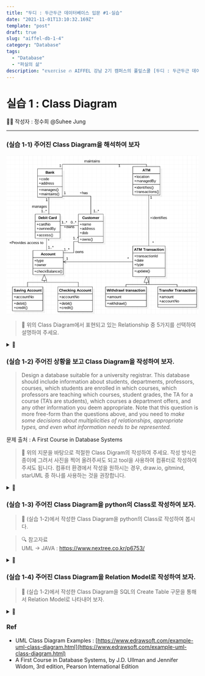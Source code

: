 ```yaml
---
title: "두디 : 두근두근 데이터베이스 입문 #1-실습"
date: "2021-11-01T13:10:32.169Z"
template: "post"
draft: true
slug: "aiffel-db-1-4"
category: "Database"
tags:
  - "Database"
  - "퍼실의 삶"
description: "𝕖𝕩𝕖𝕣𝕔𝕚𝕤𝕖 🔥 AIFFEL 강남 2기 캠퍼스의 풀잎스쿨 [두디 : 두근두근 데이터베이스 입문]에서 사용된 자료입니다."
---
```


# 실습 1 : Class Diagram

👩‍💻 작성자 : 정수희 @Suhee Jung<br>

---

### (실습 1-1) 주어진 Class Diagram을 해석하여 보자
![Untitled](./assets/01-4-1.png)

> 👀 위의 Class Diagram에서 표현되고 있는 Relationship 중 5가지를 선택하여 설명하여 주세요.

<details><summary>🧐</summary>
<p>

 ![Untitled](./assets/01-4-2.png)

1. ATM과 Bank는 `maintains` 관계가 있고, 서로에게 유일합니다.
    - Bank는 ATM을 유지하며, 하나의 은행은 하나의 ATM을 보유하고 있습니다.
    - 현실세계에는 있을 수 없는 일이네요🤔

2. ATM과 ATM Transaction은 `identifies` 관계를 가집니다. 이때, ATM Transaction은 하나의 ATM과 `identifies` 관계를 가지며, ATM은 다수(0~many)의 ATM Transaction과 `identifies` 관계를 가집니다.
    - ATM과 ATM Transaction(ATM에서 발생한 거래)는 서로를 식별할 수 있습니다.
    - ATM에서는 다수의 거래가 발생할 수 있고, 거래에는 오직 하나의 ATM이 관여합니다.

 3. Withdrawl transaction과 Transfer Transaction은 ATM Transaction의 한 종류입니다.
    - 거래의 종류에는 출금과 송금이 있습니다.

4. ATM Transaction은 하나의 Account를 참조합니다.
    - ATM에서 한번의 거래는 하나의 계좌에 대해서만 발생합니다.

5. Saving Account와 Checking Account은 Account의 한 종류입니다.
    - 계좌의 종류에는 Saving Account와 Checking Account가 있습니다.
    - [https://blog.naver.com/jaypomfret1/220391596590](https://blog.naver.com/jaypomfret1/220391596590)

6. Account와 Customer는 `owns` 관계를 맺고 있으며 서로를 다수 참조할 수 있습니다.
    - 한 명의 고객은 하나 이상의 계좌를 가질 수 있습니다.
    - 계좌를 개설해야만 고객이라 할 수 있습니다.
    - 하나의 계좌를 여러명의 고객에 의해 소유될 수 있습니다. 공동명의 계좌를 의미하는 듯 합니다🤔

7. Debit Card와 Customer는 `owns` 관계를 맺고 있습니다. Debit Card는 `owns` 관계를 가지는 Customer가 없을 수도 있고 다수일 수도 있습니다. Customer는 `owns` 관계에 있는 Debit Card가 하나 이상입니다.
    - 한명의 고객은 하나 이상의 직불카드를 가집니다.
    - 직불카드는 소유자가 있을 수도 있고 다수일 수도 있습니다. 주인없는 카드가 있을 수 있다는 의미인데, 설계가 잘못된 것이지 않을까 합니다🤔

8. Debit Card와 Account는 `provides access to` 관계에 있습니다. Debit Card는 `provides access to` 관계를 가지는 Account를 하나 이상가지고, Account는 `provides access to` 관계를 가지는 Debit Card가 없을 수도 있고 다수일 수도 있습니다.
    - 직불카드를 이용하면 계좌에 접근할 수 있습니다.
    - 계좌는 연결된 직불카드가 없을 수도 있고 다수일 수도 있습니다.
    - 직불카드는 연결된 계좌가 하나 이상입니다. 이것도 좀 이상하네요🤔

9. Bank와 Customer는 `has` 관계에 있습니다. Bank는 하나 이상의 Customer과 `has` 관계를 가지고, Customer는 하나의 Bank와 `has` 관계를 가집니다.
    - Bank는 한명 이상의 고객을 유치하고 있습니다.
    - 고객은 하나의 은행만을 이용합니다. 고객 충성도가 매우 높은 세계관 입니다🤔

10. Bank와 Debit Card는 `manages` 관계에 있습니다. Bank는 하나 이상의 Debit Card와 `manages` 관계에 있고, Debit Card는 하나의 Bank와 `manages` 관계에 있습니다.
    - 은행은 직불카드를 관리하며, 다수의 카드를 동시에 관리하고 있습니다.
    - 직불카드는 하나의 은행에 의해 관리되고 있습니다.
    </p>
    </details>


### (실습 1-2) 주어진 상황을 보고 Class Diagram을 작성하여 보자.
> Design a database suitable for a university registrar. This database should include information about students, departments, professors, courses, which students are enrolled in which courses, which professors are teaching which courses, student grades, the TA for a course (TA’s are students), which courses a department offers, and any other information you deem appropriate. Note that this question is more free-form than the questions above, and you need to *make some decisions about multiplicities of relationships, appropriate types, and even what information needs to be represented.*

문제 출처 : A First Course in Database Systems

> 👀 위의 지문을 바탕으로 적절한 Class Digram의 작성하여 주세요. 작성 방식은 종이에 그려서 사진을 찍어 올려주셔도 되고 tool을 사용하여 컴퓨터로 작성하여 주셔도 됩니다. 컴퓨터 환경에서 작성을 원하시는 경우, draw.io, gitmind, starUML 중 하나를 사용하는 것을 권장합니다.

<details><summary>🧐</summary>
<p>

1. 지문 분석
   1. 클래스
      - student
        - student grades
      - department
      - professor
      - course
   2. 관계
      - students are enrolled in which courses
        - student class와 course class 사이에는 enrolled 관계가 존재
        - multiplicity : 학생들을 코스들에 참여 → *, *
      - which professors are teaching which courses
        - professor class와 course class 사이에는 teaching 관계가 존재
        - multiplicity : 교수는 코스들을 가르침 → *, 1
      - TA for a course (TA’s are students)
        - student class와 course class 사이에 TA 관계가 존재
        - multiplicity : 하나의 강의에서는 하나의 TA가 존재 → 1, *
      - which courses a department offers
        - course class와 department class 사이에는 offer 관계가 존재
        - multiplicity : 하나의 학과에서 여러개의 강의를 제공하지만, 하나의 강의는 하나의 학과에 종속된다 → 1, *
2. 추가사항
    - class별 PK 추가
    - multiplicity에 현실성을 더하기
    - course가 폐강되지 않으려면 적어도 10명의 학생이 필요하다.
    - 학생은 입학 후 최초의 학기에 적어도 3과목을 수강해야 한다.
    - 교수는 적어도 하나의 과목을 가르친 경험이 있다.
    - 학생과 학부 사이에 `major` 관계 추가
3. 다이어그램 작성
    ![Untitled](./assets/01-4-3.png)
    </p>
    </details>


### (실습 1-3) 주어진 Class Diagram을 python의 Class로 작성하여 보자.
> 👀 (실습 1-2)에서 작성한 Class Diagram을 python의 Class로 작성하여 봅시다.

> 🔍 참고자료<br>
UML → JAVA : https://www.nextree.co.kr/p6753/

<details><summary>🧐</summary>
<p>

```python
# probelm_1_2_1.py
student_id_holder = 0

def create_id():
    global student_id_holder
    student_id_holder += 1
    new_id = "STD" + '0' * (4-len(str(student_id_holder))) + str(student_id_holder)
    return new_id

class Student:
    def __init__(self, id, departmentId):
        self.studentId = id
        self.grade = {} # courseId : grade
        self.major = departmentId
        self.enrolled = [] # id of course

    def enroll(self, courseId):
        self.enrolled.append(courseId)

class Department:
    def __init__(self, id):
        self.departmentId = id
        self.offering = [] # course id

    def offer(self, courseId):
        self.offering.append(courseId)

class Professor:
    def __init__(self, id):
        self.professorId = id
        self.teaching = [] # course id

    def teach(self, courseId):
        self.teaching.append(courseId)

class Course:
    def __init__(self, id, professorId, departmentId, TA):
        self.courseId = id
        self.professor = professorId
        self.department = departmentId
        self.TA = TA # student ID
        self.students = [] # student ID

    def enroll(self, studentId):
        self.students.append(studentId)

    def __str__(self):
        return (f"========== Course Info ==========\n"
                f"Course : {self.courseId},\n"
                f"Professor : {self.professor},\n"
                f"Department : {self.department},\n"
                f"TA : {self.TA},\n"
                f"Students : {self.students}")
```

```python
# problem_1_2_2.py
import problem_1_2_1 as P

dept = P.Department('D1')
students = [P.Student(P.create_id(), dept.departmentId) for i in range(10)]
prof_1 = P.Professor('P1')

database_2021_fall = P.Course('DB-2021-F',
                              prof_1.professorId,
                              dept.departmentId,
                              students[9].studentId)

for i, student in enumerate(students[:5]):
    database_2021_fall.enroll(student.studentId)
    student.enroll(database_2021_fall.courseId)

print(database_2021_fall)
# ========== Course Info ==========
# Course : DB-2021-F,
# Professor : P1,
# Department : D1,
# TA : STD0010,
# Students : ['STD0001', 'STD0002', 'STD0003', 'STD0004', 'STD0005']
```
</p>
</details>

### (실습 1-4) 주어진 Class Diagram을 Relation Model로 작성하여 보자.
> 👀 (실습 1-2)에서 작성한 Class Diagram을 SQL의 Create Table 구문을 통해서 Relation Model로 나타내어 보자.

<details><summary>🧐</summary>
<p>

#### 초안
![Untitled](./assets/01-4-3.png)

- 테이블 생성
    ```sql
    CREATE TABLE Department(
    departmentId TEXT
    );
    
    CREATE TABLE Student(
    studentId TEXT,
    major TEXT REFERENCES Department(departmentId)
    );
    
    CREATE TABLE Professor(
    professorId TEXT
    );
    
    CREATE TABLE Course(
    courseId TEXT
    );


    ALTER TABLE Student ADD enrolled TEXT REFERENCES Course(courseId);
    ALTER TABLE Student ADD grade TEXT;
    ALTER TABLE Department ADD offering TEXT REFERENCES Course(courseId);
    ALTER TABLE Professor ADD teaching TEXT REFERENCES Course(courseId);
    ALTER TABLE Course ADD professor TEXT REFERENCES Professor(professorId);
    ALTER TABLE Course ADD department TEXT REFERENCES Department(studentId);
    ALTER TABLE Course ADD TA TEXT REFERENCES Student(studentId);
    ALTER TABLE Course ADD students TEXT REFERENCES Student(studentId);
    ```
- 데이터 삽입
    ```sql
    INSERT INTO Student VALUES ('S001', 'CS', 'DB-2021-Fall', 'A');
    INSERT INTO Student VALUES ('S002', 'CS', 'DB-2021-Fall', 'A+');
    INSERT INTO Student VALUES ('S003', 'CS', 'DB-2021-Fall', 'B');
    INSERT INTO Student VALUES ('S004', 'CS', 'DB-2021-Fall', 'C');
    INSERT INTO Student VALUES ('S005', 'CS', 'DB-2021-Fall', 'B+');
    INSERT INTO Student VALUES ('S006', 'CS', 'DB-2021-Fall', 'F');
    INSERT INTO Student VALUES ('S001', 'CS', 'AI-2021-Fall', 'D');
    INSERT INTO Student VALUES ('S002', 'CS', 'AI-2021-Fall', 'A+');
    INSERT INTO Student VALUES ('S007', 'Math', 'AI-2021-Fall', 'B+');
    INSERT INTO Student VALUES ('S008', 'Math', 'AI-2021-Fall', 'A+');
    
    INSERT INTO Department VALUES ('CS', 'DB-2021-Fall');
    INSERT INTO Department VALUES ('CS', 'AI-2021-Fall');
    
    INSERT INTO Professor VALUES ('PROF001', 'DB-2021-Fall');
    INSERT INTO Professor VALUES ('PROF002', 'AI-2021-Fall');
    
    INSERT INTO Course VALUES ('DB-2021-Fall', 'PROF001', 'CS', 'S001', 'S001');
    INSERT INTO Course VALUES ('DB-2021-Fall', 'PROF001', 'CS', 'S001', 'S002');
    INSERT INTO Course VALUES ('DB-2021-Fall', 'PROF001', 'CS', 'S001', 'S003');
    INSERT INTO Course VALUES ('DB-2021-Fall', 'PROF001', 'CS', 'S001', 'S004');
    INSERT INTO Course VALUES ('DB-2021-Fall', 'PROF001', 'CS', 'S001', 'S005');
    INSERT INTO Course VALUES ('DB-2021-Fall', 'PROF001', 'CS', 'S001', 'S006');
    INSERT INTO Course VALUES ('AI-2021-Fall', 'PROF002', 'CS', 'S001', 'S001');
    INSERT INTO Course VALUES ('AI-2021-Fall', 'PROF002', 'CS', 'S001', 'S002');
    INSERT INTO Course VALUES ('AI-2021-Fall', 'PROF002', 'CS', 'S001', 'S007');
    INSERT INTO Course VALUES ('AI-2021-Fall', 'PROF002', 'CS', 'S001', 'S008');
    ```

- **문제점**
    - 테이블내의 데이터 중복이 많다.
        - Student 테이블에서 (studentId, major)가 (enrolled, grade)이 증가함에 따라 반복되고 있다.
        - Course 테이블에서 (courseId, professor, department, TA)가 (student)가 증가함에 따라 반복되고 있다.
        - 이런 문제는 데이터 타입이 collection type인 경우, 이를 표현하기 위해서는 collection type의 한 원소마다 하나의 row을 생성해야하는 것에서 기인한다.

#### 개선1 - 중복을 일으키는 collection type을 모두 분리한다
![Untitled](./assets/01-4-4.png)

- 테이블 생성
    ```sql
    CREATE TABLE Department(
    departmentId TEXT PRIMARY KEY
    );
    
    CREATE TABLE Student(
    studentId TEXT PRIMARY KEY,
    major TEXT REFERENCES Department(departmentId)
    );
    
    CREATE TABLE Professor(
    professorId TEXT PRIMARY KEY
    );
    
    CREATE TABLE Course(
    courseId TEXT PRIMARY KEY
    );
    
    CREATE TABLE Grade(
    studentId TEXT,
    courseId TEXT,
    grade TEXT,
    FOREIGN KEY(studentId) REFERENCES Student(studentId),
    FOREIGN KEY(courseId) REFERENCES Course(courseId),
    PRIMARY KEY(studentId, courseId)
    );
    
    CREATE TABLE Enrollment(
    studentId TEXT,
    courseId TEXT,
    FOREIGN KEY(studentId) REFERENCES Student(studentId),
    FOREIGN KEY(courseId) REFERENCES Course(courseId),
    PRIMARY KEY(studentId, courseId)
    );
    
    CREATE TABLE Offering(
    departmentId TEXT,
    courseId TEXT,
    FOREIGN KEY(departmentId) REFERENCES Department(departmentId),
    FOREIGN KEY(courseId) REFERENCES Course(courseId),
    PRIMARY KEY(departmentId, courseId)
    );
    
    CREATE TABLE Teaching(
    professorId TEXT,
    courseId TEXT,
    FOREIGN KEY(professorId) REFERENCES Professor(professorId),
    FOREIGN KEY(courseId) REFERENCES Course(courseId),
    PRIMARY KEY(professorId, courseId)
    );
    ```
- 데이터 삽입
    ```sql
    INSERT INTO Department VALUES ('CS');
    INSERT INTO Department VALUES ('Math');
    
    INSERT INTO Student VALUES ('S001', 'CS');
    INSERT INTO Student VALUES ('S002', 'CS');
    INSERT INTO Student VALUES ('S003', 'CS');
    INSERT INTO Student VALUES ('S004', 'CS');
    INSERT INTO Student VALUES ('S005', 'CS');
    INSERT INTO Student VALUES ('S006', 'CS');
    INSERT INTO Student VALUES ('S007', 'Math');
    INSERT INTO Student VALUES ('S008', 'Math');
    
    INSERT INTO Professor VALUES ('PROF001');
    INSERT INTO Professor VALUES ('PROF002');
    
    INSERT INTO Course VALUES ('DB-2021-Fall');
    INSERT INTO Course VALUES ('AI-2021-Fall');
    
    INSERT INTO Grade VALUES ('S001', 'DB-2021-Fall', 'A');
    INSERT INTO Grade VALUES ('S002', 'DB-2021-Fall', 'A+');
    INSERT INTO Grade VALUES ('S003', 'DB-2021-Fall', 'B');
    INSERT INTO Grade VALUES ('S004', 'DB-2021-Fall', 'C');
    INSERT INTO Grade VALUES ('S005', 'DB-2021-Fall', 'B+');
    INSERT INTO Grade VALUES ('S006', 'DB-2021-Fall', 'F');
    INSERT INTO Grade VALUES ('S001', 'AI-2021-Fall', 'D');
    INSERT INTO Grade VALUES ('S002', 'AI-2021-Fall', 'A+');
    INSERT INTO Grade VALUES ('S007', 'AI-2021-Fall', 'B+');
    INSERT INTO Grade VALUES ('S008', 'AI-2021-Fall', 'A+');
    
    INSERT INTO Enrollment VALUES ('S001', 'DB-2021-Fall');
    INSERT INTO Enrollment VALUES ('S002', 'DB-2021-Fall');
    INSERT INTO Enrollment VALUES ('S003', 'DB-2021-Fall');
    INSERT INTO Enrollment VALUES ('S004', 'DB-2021-Fall');
    INSERT INTO Enrollment VALUES ('S005', 'DB-2021-Fall');
    INSERT INTO Enrollment VALUES ('S006', 'DB-2021-Fall');
    INSERT INTO Enrollment VALUES ('S001', 'AI-2021-Fall');
    INSERT INTO Enrollment VALUES ('S002', 'AI-2021-Fall');
    INSERT INTO Enrollment VALUES ('S007', 'AI-2021-Fall');
    INSERT INTO Enrollment VALUES ('S008', 'AI-2021-Fall');
    
    INSERT INTO Offering VALUES ('CS', 'DB-2021-Fall');
    INSERT INTO Offering VALUES ('CS', 'AI-2021-Fall');
    
    INSERT INTO Teaching VALUES ('PROF001', 'DB-2021-Fall');
    INSERT INTO Teaching VALUES ('PROF002', 'AI-2021-Fall');
    ```

- **문제점**
    - 테이블간의 데이터 중복이 많다.
    - 테이블의 수가 과도하게 많다.
    - 너무 많은 decomposition이 일어났다.
    - 개선안 : class의 수를 줄이고 relationship을 개선한다.
        - Offering(departmentId, courseId) + Teaching(professorId, courseId) + Course(courseId)는 (departmentId, courseId, professorId, TA)로 표현이 가능하다.
        - Grade(courseId, studentId, grade) + Enrollment(courseId, studentId)는 (courseId, studentId, grade)로 표현 가능하다.

#### 개선2 - relationship을 개선하고 불필요한 중복을 제거한다
![Untitled](./assets/01-4-5.png)

- 테이블 생성
    ```sql
    CREATE table Department(
    departmentId TEXT PRIMARY KEY
    );
    
    CREATE TABLE Student(
    studentId TEXT PRIMARY KEY,
    major TEXT REFERENCES Department(departmentId)
    );
    
    CREATE TABLE Professor(
    professorId TEXT PRIMARY KEY
    );
    
    CREATE TABLE Course(
    courseId TEXT PRIMARY KEY,
    TA TEXT REFERENCES Student(studentId),
    department TEXT REFERENCES Department(departmentId),
    professor TEXT REFERENCES Professor(professorId)
    );
    
    CREATE TABLE Enrollment(
    studentId TEXT,
    courseId TEXT,
    grade TEXT,
    FOREIGN KEY(studentId) REFERENCES Student(studentId),
    FOREIGN KEY(courseId) REFERENCES Course(courseId),
    PRIMARY KEY(studentId, courseId)
    );
    ```
- 데이터 삽입
    ```sql
    INSERT INTO Department VALUES ('CS');
    INSERT INTO Department VALUES ('Math');
    
    INSERT INTO Student VALUES ('S001', 'CS');
    INSERT INTO Student VALUES ('S002', 'CS');
    INSERT INTO Student VALUES ('S003', 'CS');
    INSERT INTO Student VALUES ('S004', 'CS');
    INSERT INTO Student VALUES ('S005', 'CS');
    INSERT INTO Student VALUES ('S006', 'CS');
    INSERT INTO Student VALUES ('S007', 'Math');
    INSERT INTO Student VALUES ('S008', 'Math');
    
    INSERT INTO Professor VALUES ('PROF001');
    INSERT INTO Professor VALUES ('PROF002');
    
    INSERT INTO Course VALUES ('DB-2021-Fall', 'S001', 'CS', 'PROF001');
    INSERT INTO Course VALUES ('AI-2021-Fall', 'S001', 'CS', 'PRPR002');
    
    INSERT INTO Enrollment VALUES ('S001', 'DB-2021-Fall', 'A');
    INSERT INTO Enrollment VALUES ('S002', 'DB-2021-Fall', 'A+');
    INSERT INTO Enrollment VALUES ('S003', 'DB-2021-Fall', 'B');
    INSERT INTO Enrollment VALUES ('S004', 'DB-2021-Fall', 'C');
    INSERT INTO Enrollment VALUES ('S005', 'DB-2021-Fall', 'B+');
    INSERT INTO Enrollment VALUES ('S006', 'DB-2021-Fall', 'F');
    INSERT INTO Enrollment VALUES ('S001', 'AI-2021-Fall', 'D');
    INSERT INTO Enrollment VALUES ('S002', 'AI-2021-Fall', 'A+');
    INSERT INTO Enrollment VALUES ('S007', 'AI-2021-Fall', 'B+');
    INSERT INTO Enrollment VALUES ('S008', 'AI-2021-Fall', 'A+');
    ```

</p>
</details>

### Ref
- UML Class Diagram Examples : [https://www.edrawsoft.com/example-uml-class-diagram.html](https://www.edrawsoft.com/example-uml-class-diagram.html)
- A First Course in Database Systems, by J.D. Ullman and Jennifer Widom, 3rd edition, Pearson International Edition

<br>
<br>
<br>